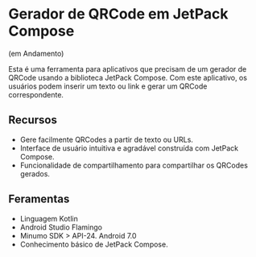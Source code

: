 # Gerador de QRCode em JetPack Compose

(em Andamento)

Esta é uma ferramenta para aplicativos que precisam de um gerador de QRCode usando a biblioteca JetPack Compose. Com este aplicativo, os usuários podem inserir um texto ou link e gerar um QRCode correspondente.

## Recursos

- Gere facilmente QRCodes a partir de texto ou URLs.
- Interface de usuário intuitiva e agradável construída com JetPack Compose.
- Funcionalidade de compartilhamento para compartilhar os QRCodes gerados.

## Feramentas

- Linguagem Kotlin
- Android Studio Flamingo
- Minumo SDK > API-24. Android 7.0
- Conhecimento básico de JetPack Compose.


